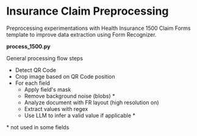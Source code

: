 # Insurance Claim Preprocessing

Preprocessing experimentations with Health Insurance 1500 Claim Forms template to improve data extraction using Form Recognizer.

**process_1500.py**

General processing flow steps

- Detect QR Code
- Crop image based on QR Code position
- For each field
    - Apply field's mask
    - Remove background noise (blobs) *
    - Analyze document with FR layout (high resolution on)
    - Extract values with regex
    - Use LLM to infer a valid value if applicable *

\* not used in some fields